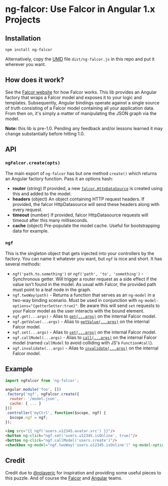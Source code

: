 # ng-falcor: Use Falcor in Angular 1.x Projects

## Installation

```
npm install ng-falcor
```

Alternatively, copy the [UMD](https://github.com/umdjs/umd) file `dist/ng-falcor.js` in this repo and put it wherever you want.

## How does it work?

See the [Falcor website](https://netflix.github.io/falcor/) for how Falcor works.
This lib provides an Angular factory that wraps a Falcor model and exposes it to your logic and templates.
Subsequently, Angular bindings operate against a single source of truth consisting of a Falcor model containing all your application data.
From then on, it's simply a matter of manipulating the JSON graph via the model.

**Note:** this lib is pre-1.0.
Pending any feedback and/or lessons learned it may change substantially before hitting 1.0.

## API

### `ngFalcor.create(opts)`

The main export of `ng-falcor` has but one method `create()` which returns an Angular factory function.
Pass it an options hash:

 * **router** (string) If provided, a new [`falcor.HttpDataSource`](https://netflix.github.io/falcor/documentation/datasources.html) is created using this and added to the model.
 * **headers** (object) An object containing HTTP request headers. If provided, the falcor HttpDatasource will send these headers along with every request.
 * **timeout** (number) If provided, falcor HttpDatasource requests will timeout after this many milliseconds.
 * **cache** (object) Pre-populate the model cache. Useful for bootstrapping data for example.

### `ngf`

This is the singleton object that gets injected into your controllers by the factory.
You can name it whatever you want, but `ngf` is nice and short.
It has several methods:

 * `ngf('path.to.something')` or `ngf('path', 'to', 'something')` - Synchronous getter. Will trigger a router request as a side effect if the value isn't found in the model. As usual with Falcor, the provided path must point to a leaf node in the graph.
 * `ngf.twoWay(path)` - Returns a function that serves as an `ng-model` in a two-way binding scenario. Must be used in conjunction with `ng-model-options="{getterSetter:true}"`. Be aware this will send `set` requests to your Falcor model as the user interacts with the bound element.
 * `ngf.get(...args)` - Alias to [`get(...args)`](https://netflix.github.io/falcor/doc/Model.html#get) on the internal Falcor model.
 * `ngf.getValue(...args)` - Alias to [`getValue(...args)`](https://netflix.github.io/falcor/doc/Model.html) on the internal Falcor model.
 * `ngf.set(...args)` - Alias to [`set(...args)`](https://netflix.github.io/falcor/doc/Model.html#set) on the internal Falcor model.
 * `ngf.callModel(...args)` - Alias to [`call(...args)`](https://netflix.github.io/falcor/doc/Model.html#call) on the internal Falcor model (named `callModel` to avoid colliding with JS's `Function#call`).
 * `ngf.invalidate(...args)` - Alias to [`invalidate(...args)`](https://netflix.github.io/falcor/doc/Model.html#call) on the internal Falcor model.

## Example

```js
import ngFalcor from 'ng-falcor';

angular.module('foo', [])
.factory('ngf', ngFalcor.create({
  router: '/model.json',
  cache: { ... }
}))
.controller('myCtrl', function($scope, ngf) {
  $scope.ngf = ngf;
});
```

```html
<img src="{{ ngf('users.u12345.avatar.src') }}"/>
<button ng-click="ngf.set('users.u12345.isOnline', true)"/>
<button ng-click="ngf.callModel('users.create')"/>
<checkbox ng-model="ngf.twoWay('users.u12345.isOnline')" ng-model-options="{ getterSetter: true }"/>
```

## Credit

Credit due to [@rolaveric](https://github.com/rolaveric/angular-falcor) for inspiration and providing some useful pieces to this puzzle. And of course the [Falcor](https://netflix.github.io/falcor/) and [Angular](https://angularjs.org/) teams.
